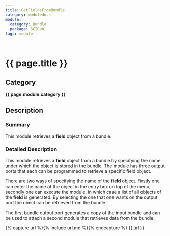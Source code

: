 ```yaml
---
title: GetFieldsFromBundle
category: moduledocs
module:
  category: Bundle
  package: SCIRun
tags: module

---
```


# {{ page.title }}

## Category

**{{ page.module.category }}**

## Description

### Summary

This module retrieves a **field** object from a bundle.

### Detailed Description

This module retrieves a **field** object from a bundle by specifying the name under which the object is stored in the bundle. The module has three output ports that each can be programmed to retrieve a specific field object.

There are two ways of specifying the name of the **field** object. Firstly one can enter the name of the object in the entry box on top of the menu, secondly one can execute the module, in which case a list of all objects of the **field** is generated. By selecting the one that one wants on the output port the obect can be retrieved from the bundle.

The first bundle output port generates a copy of the input bundle and can be used to attach a second module that retrieves data from the bundle.

{% capture url %}{% include url.md %}{% endcapture %}
{{ url }}
